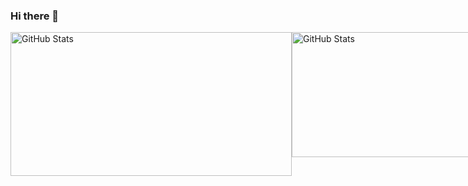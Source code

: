 ### Hi there 👋

<!--
**Pipepw/pipepw** is a ✨ _special_ ✨ repository because its `README.md` (this file) appears on your GitHub profile.

Here are some ideas to get you started:

- 🔭 I’m currently working on ...
- 🌱 I’m currently learning ...
- 👯 I’m looking to collaborate on ...
- 🤔 I’m looking for help with ...
- 💬 Ask me about ...
- 📫 How to reach me: ...
- 😄 Pronouns: ...
- ⚡ Fun fact: ...
-->

<div style="display: flex;">
  <img width="450px" height="230px" alt="GitHub Stats" src="https://github-readme-stats.vercel.app/api?username=pipepw&cout_private=true&show_icons=true"/>
  <img width="500px" height="200px" alt="GitHub Stats" src="https://github-readme-stats.vercel.app/api/top-langs?username=pipepw&layout=compact"/>
</div>
